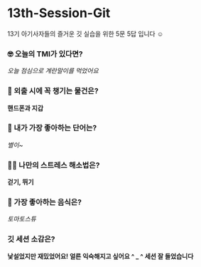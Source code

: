 # 13th-Session-Git

13기 아기사자들의 즐거운 깃 실습을 위한 5문 5답 입니다 ☺️

### 🤓 오늘의 TMI가 있다면?

_오늘 점심으로 계란말이를 먹었어요_

### 🎒 외출 시에 꼭 챙기는 물건은?

**핸드폰과 지갑**

### 🤙 내가 가장 좋아하는 단어는?

_별이~_

### 🧘‍♀️ 나만의 스트레스 해소법은?

**걷기, 뛰기**

### 🍧 가장 좋아하는 음식은?

_토마토스튜_

### 깃 세션 소감은?

**낯설었지만 재밌었어요! 얼른 익숙해지고 싶어요 ^ \_ ^ 세션 잘 들었습니다**
